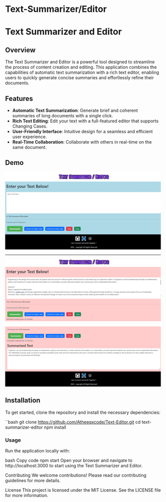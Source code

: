 # Text-Summarizer/Editor

# Text Summarizer and Editor

## Overview

The Text Summarizer and Editor is a powerful tool designed to streamline the process of content creation and editing. This application combines the capabilities of automatic text summarization with a rich text editor, enabling users to quickly generate concise summaries and effortlessly refine their documents.

## Features

- **Automatic Text Summarization**: Generate brief and coherent summaries of long documents with a single click.
- **Rich Text Editing**: Edit your text with a full-featured editor that supports Changing Cases.
- **User-Friendly Interface**: Intuitive design for a seamless and efficient user experience.
- **Real-Time Collaboration**: Collaborate with others in real-time on the same document.


## Demo

![Project Screenshot](src/components/images/pic1.jpg)
 <hr />

 ![Project Screenshot](src/components/images/pic2.jpg)

 ![Project Screenshot](src/components/images/pic3.jpg)

## Installation

To get started, clone the repository and install the necessary dependencies:

``bash
git clone https://github.com/Atheeqxcode/Text-Editor.git
cd text-summarizer-editor
npm install

### Usage

Run the application locally with:

bash
Copy code
npm start
Open your browser and navigate to http://localhost:3000 to start using the Text Summarizer and Editor.

Contributing
We welcome contributions! Please read our contributing guidelines for more details.

License
This project is licensed under the MIT License. See the LICENSE file for more information.

